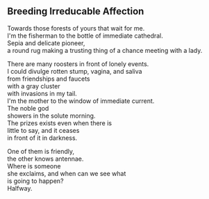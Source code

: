 Breeding Irreducable Affection
------------------------------
Towards those forests of yours that wait for me.  
I'm the fisherman to the bottle of immediate cathedral.  
Sepia and delicate pioneer,  
a round rug making a trusting thing of a chance meeting with a lady.  
  
There are many roosters in front of lonely events.  
I could divulge rotten stump, vagina, and saliva  
from friendships and faucets  
with a gray cluster  
with invasions in my tail.  
I'm the mother to the window of immediate current.  
The noble god  
showers in the solute morning.  
The prizes exists even when there is  
little to say, and it ceases  
in front of it in darkness.  
  
One of them is friendly,  
the other knows antennae.  
Where is someone  
she exclaims, and when can we see what  
is going to happen?  
Halfway.  
